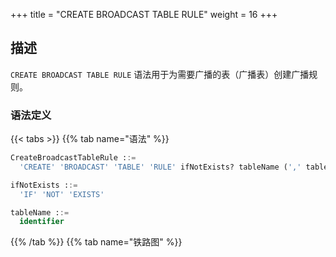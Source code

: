 +++
title = "CREATE BROADCAST TABLE RULE"
weight = 16
+++

## 描述

`CREATE BROADCAST TABLE RULE` 语法用于为需要广播的表（广播表）创建广播规则。

### 语法定义

{{< tabs >}}
{{% tab name="语法" %}}
```sql
CreateBroadcastTableRule ::=
  'CREATE' 'BROADCAST' 'TABLE' 'RULE' ifNotExists? tableName (',' tableName)* 

ifNotExists ::=
  'IF' 'NOT' 'EXISTS'

tableName ::=
  identifier
```
{{% /tab %}}
{{% tab name="铁路图" %}}
<iframe frameborder="0" name="diagram" id="diagram" width="100%" height="100%"></iframe>
{{% /tab %}}
{{< /tabs >}}

### 补充说明

- `tableName` 可使用已经存在的表或者将要创建的表；
- `ifNotExists` 子句用于避免 `Duplicate Broadcast rule` 错误。

### 示例

#### 创建广播规则

```sql
-- 将 t_province， t_city 添加到广播规则中 
CREATE BROADCAST TABLE RULE t_province, t_city;
```

#### 使用 `ifNotExists` 子句创建广播规则

```sql
CREATE BROADCAST TABLE RULE IF NOT EXISTS t_province, t_city;
```

### 保留字

`CREATE`、`BROADCAST`、`TABLE`、`RULE`

### 相关链接

- [保留字](/cn/user-manual/shardingsphere-proxy/distsql/syntax/reserved-word/)